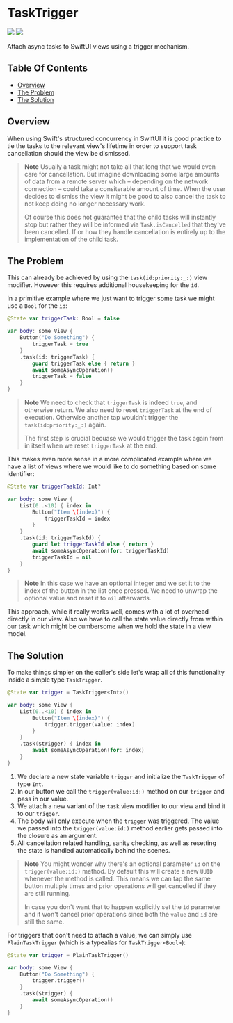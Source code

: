 # TaskTrigger

[![](https://img.shields.io/endpoint?url=https%3A%2F%2Fswiftpackageindex.com%2Fapi%2Fpackages%2Flukepistrol%2FTaskTrigger%2Fbadge%3Ftype%3Dswift-versions)](https://swiftpackageindex.com/lukepistrol/TaskTrigger)
[![](https://img.shields.io/endpoint?url=https%3A%2F%2Fswiftpackageindex.com%2Fapi%2Fpackages%2Flukepistrol%2FTaskTrigger%2Fbadge%3Ftype%3Dplatforms)](https://swiftpackageindex.com/lukepistrol/TaskTrigger)

Attach async tasks to SwiftUI views using a trigger mechanism.

## Table Of Contents

- [Overview](#overview)
- [The Problem](#the-problem)
- [The Solution](#the-solution)

## Overview

When using Swift's structured concurrency in SwiftUI it is good practice to
tie the tasks to the relevant view's lifetime in order to support task 
cancellation should the view be dismissed.

> **Note**
> Usually a task might not take all that long that we would even care for 
> cancellation. But imagine downloading some large amounts of data from a remote
> server which – depending on the network connection – could take a consiterable
> amount of time. When the user decides to dismiss the view it might be good to 
> also cancel the task to not keep doing no longer necessary work.
>
> Of course this does not guarantee that the child tasks will instantly stop but rather
> they will be informed via `Task.isCancelled` that they've been cancelled. If or how 
> they handle cancellation is entirely up to the implementation of the child task.

## The Problem

This can already be achieved by using the `task(id:priority:_:)` view modifier.
However this requires additional housekeeping for the `id`. 

In a primitive example where we just want to trigger some task we might use a `Bool`
for the `id`:

```swift
@State var triggerTask: Bool = false

var body: some View {
    Button("Do Something") {
        triggerTask = true
    }
    .task(id: triggerTask) {
        guard triggerTask else { return }
        await someAsyncOperation()
        triggerTask = false
    }
}
```

> **Note**
> We need to check that `triggerTask` is indeed `true`, and otherwise return. 
> We also need to reset `triggerTask` at the end of execution. Otherwise another
> tap wouldn't trigger the `task(id:priority:_:)` again.
>
> The first step is crucial becuase we would trigger the task again from in itself
> when we reset `triggerTask` at the end.

This makes even more sense in a more complicated example where we have a list of views
where we would like to do something based on some identifier:

```swift
@State var triggerTaskId: Int?

var body: some View {
    List(0..<10) { index in
        Button("Item \(index)") {
            triggerTaskId = index
        }
    }
    .task(id: triggerTaskId) {
        guard let triggerTaskId else { return }
        await someAsyncOperation(for: triggerTaskId)
        triggerTaskId = nil
    }
}
```

> **Note**
> In this case we have an optional integer and we set it to the index of the button
> in the list once pressed. We need to unwrap the optional value and reset it to `nil` afterwards.

This approach, while it really works well, comes with a lot of overhead directly in our view.
Also we have to call the state value directly from within our task which might be cumbersome when we
hold the state in a view model.

## The Solution

To make things simpler on the caller's side let's wrap all of this functionality inside
a simple type `TaskTrigger`.

```swift
@State var trigger = TaskTrigger<Int>()

var body: some View {
    List(0..<10) { index in
        Button("Item \(index)") {
            trigger.trigger(value: index)
        }
    }
    .task($trigger) { index in
        await someAsyncOperation(for: index)
    }
}
```

1. We declare a new state variable `trigger` and initialize the `TaskTrigger` of type `Int`.
2. In our button we call the `trigger(value:id:)` method on our `trigger` and pass in our value.
3. We attach a new variant of the `task` view modifier to our view and bind it to our `trigger`.
4. The body will only execute when the `trigger` was triggered. The value we passed into the 
`trigger(value:id:)` method earlier gets passed into the closure as an argument.
5. All cancellation related handling, sanity checking, as well as resetting the state is handled
automatically behind the scenes.

> **Note**
> You might wonder why there's an optional parameter `id` on the `trigger(value:id:)` method.
> By default this will create a new `UUID` whenever the method is called. This means we can tap the
> same button multiple times and prior operations will get cancelled if they are still running.
>
> In case you don't want that to happen explicitly set the `id` parameter and it won't cancel
> prior operations since both the `value` and `id` are still the same.

For triggers that don't need to attach a value, we can simply use `PlainTaskTrigger` (which is a 
typealias for `TaskTrigger<Bool>`):

```swift
@State var trigger = PlainTaskTrigger()

var body: some View {
    Button("Do Something") {
        trigger.trigger()
    }
    .task($trigger) {
        await someAsyncOperation()
    }
}
```
